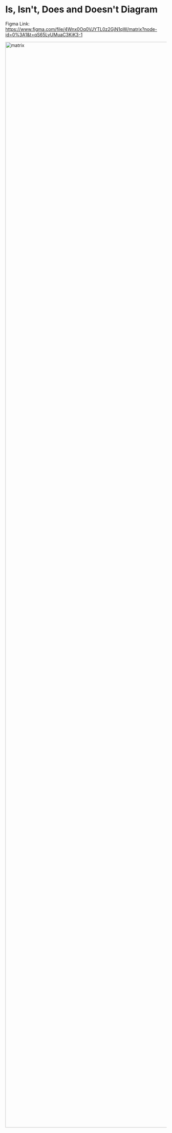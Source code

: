 # Is, Isn't, Does and Doesn't Diagram

Figma Link: https://www.figma.com/file/4Wnx0Oq0VJYTL0z2GjN1qW/matrix?node-id=0%3A1&t=qS65LyUMuaC3KiK3-1

<img width="3376" alt="matrix" src="https://user-images.githubusercontent.com/74319133/229327990-f9c68a99-8ecb-4691-a295-7aca9b4043d1.png">


